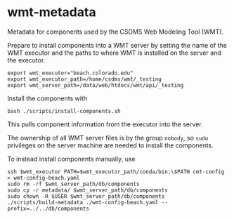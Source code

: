 # wmt-metadata

Metadata for components used by the CSDMS Web Modeling Tool (WMT).

Prepare to install components into a WMT server
by setting
the name of the WMT executor and
the paths to where WMT is installed on the server and the executor.

    export wmt_executor="beach.colorado.edu"
    export wmt_executor_path=/home/csdms/wmt/_testing
    export wmt_server_path=/data/web/htdocs/wmt/api/_testing

Install the components with

    bash ./scripts/install-components.sh

This pulls component information from the executor into the server.

The ownership of all WMT server files is by the group `nobody`,
so `sudo` privileges on the server machine
are needed to install the components.

To instead install components manually, use

```
ssh $wmt_executor PATH=$wmt_executor_path/conda/bin:\$PATH cmt-config > wmt-config-beach.yaml
sudo rm -rf $wmt_server_path/db/components
sudo cp -r metadata/ $wmt_server_path/db/components
sudo chown -R $USER $wmt_server_path/db/components
./scripts/build-metadata ./wmt-config-beach.yaml --prefix=../../db/components
```
